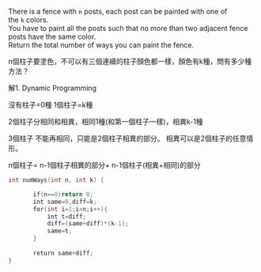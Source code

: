 There is a fence with `n` posts, each post can be painted with one of the `k` colors.  
You have to paint all the posts such that no more than two adjacent fence posts have the same color.  
Return the total number of ways you can paint the fence.

n個柱子要塗色，不可以有三個連續的柱子顏色都一樣，顏色有k種，問有多少種方法？

解1.   Dynamic Programming

沒有柱子=0種   1個柱子=k種  

2個柱子分相同和相異，相同1種(和第一個柱子一樣)，相異k-1種

3個柱子 不能再相同，只能是2個柱子相異的部分。 相異可以是2個柱子的任意情形。

n個柱子= n-1個柱子相異的部分+ n-1個柱子(相異+相同)的部分

```cpp
int numWays(int n, int k) {

       if(n==0)return 0;
       int same=0,diff=k;
       for(int i=1;i<n;i++){
           int t=diff;
           diff=(same+diff)*(k-1);
           same=t;
       }
       
       return same+diff;
}
```